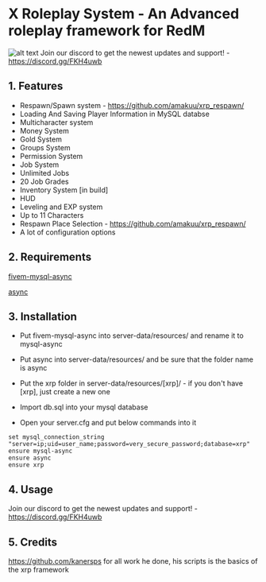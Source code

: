 # X Roleplay System - An Advanced roleplay framework for RedM

![alt text](http://46.41.139.135/xrp.jpg)
Join our discord to get the newest updates and support! - https://discord.gg/FKH4uwb

## 1. Features
- Respawn/Spawn system - https://github.com/amakuu/xrp_respawn/
- Loading And Saving Player Information in MySQL databse
- Multicharacter system
- Money System
- Gold System
- Groups System
- Permission System
- Job System
- Unlimited Jobs
- 20 Job Grades
- Inventory System [in build]
- HUD
- Leveling and EXP system
- Up to 11 Characters
- Respawn Place Selection - https://github.com/amakuu/xrp_respawn/
- A lot of configuration options

## 2. Requirements
 
[fivem-mysql-async](https://github.com/brouznouf/fivem-mysql-async)

[async](https://github.com/ESX-Org/async)

## 3. Installation
- Put fivem-mysql-async into server-data/resources/ and rename it to mysql-async

- Put async into server-data/resources/ and be sure that the folder name is async

- Put the xrp folder in server-data/resources/[xrp]/ - if you don't have [xrp], just create a new one

- Import db.sql into your mysql database

- Open your server.cfg and put below commands into it


```
set mysql_connection_string "server=ip;uid=user_name;password=very_secure_password;database=xrp"
ensure mysql-async
ensure async
ensure xrp
```

## 4. Usage
Join our discord to get the newest updates and support! - https://discord.gg/FKH4uwb

## 5. Credits

https://github.com/kanersps for all work he done, his scripts is the basics of the xrp framework
